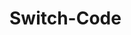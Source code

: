# Switch-Code
<!DOCTYPE html>
<html lang="en">
<head>
    <meta charset="UTF-8">
    <meta name="viewport" content="width=device-width, initial-scale=1.0">
    <title>Document</title>
</head>
<body>
    <script>
        let fruits = prompt("enter your fruit name")
        switch(fruits){
            case "apple":
            console.log("its apple field");
            document.write("its apple field");

            break;
            default:

                console.log("this value dose not exist");
                document.write("this value does not exit");

                break;
                
            case "peach":
            console.log("its peach field");
            document.write("its peach value");
            
            break; 

            case "mango":
                console.log("its mango field");
                document.write("its mango field");
        }
    </script>
</body>
</html>
